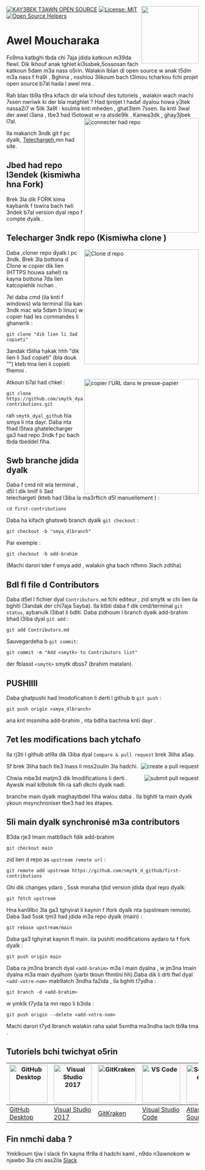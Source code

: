 [![KAY3BEK T3AWN OPEN SOURCE](https://badges.frapsoft.com/os/v1/open-source.svg?v=103)](https://github.com/ellerbrock/open-source-badges/)
[<img align="right" width="150" src="https://firstcontributions.github.io/assets/Readme/join-slack-team.png">](https://join.slack.com/t/firstcontributors/shared_invite/zt-1hg51qkgm-Xc7HxhsiPYNN3ofX2_I8FA)
[![License: MIT](https://img.shields.io/badge/License-MIT-green.svg)](https://opensource.org/licenses/MIT)
[![Open Source Helpers](https://www.codetriage.com/roshanjossey/first-contributions/badges/users.svg)](https://www.codetriage.com/roshanjossey/first-contributions)

# Awel Moucharaka

Fo9ma katbghi tbda chi 7aja jdida katkoun m39da flewl. Dik lkhouf anak tghlet ki3ssbek,5ossosan fach katkoun 5dam m3a nass o5rin. Walakin lblan dl open source w anak t5dm m3a nass f fra9i . Bghina , nsshlou 3likoum bach t3lmou tcharkou fchi projet open source b7al hada l awel mra .

Rah blan tb9a t9ra kifach dir wla tchouf des tutoriels , walakin wach machi 7ssen nwriwk ki der bla matghlet ? Had lprojet l hadaf dyalou howa y3tek nassa2i7 w 5lik 3a9l : koulma knti mheden , ghat3lem 7ssen. Ila knti 3wal der awel i3ana , tbe3 had l5otowat w ra atsde9lk . Kanwa3dk , ghay3jbek l7al.
<img align="right" width="300" src="https://firstcontributions.github.io/assets/Readme/fork.png" alt="connecter had repo" />

Ila makanch 3ndk git f pc dyalk, [ Telechargeh ](https://help.github.com/articles/set-up-git/)mn had site.

## Jbed had repo l3endek (kismiwha hna Fork)

Brek 3la dik FORK kima kaybanlk f tswira bach twli 3ndek b7al version dyal repo f compte dyalk .

## Telecharger 3ndk repo (Kismiwha clone )

<img align="right" width="300" src="https://firstcontributions.github.io/assets/Readme/clone.png" alt="Clone d repo" />

Daba ,cloner repo dyalk l pc 3ndk. Brek 3la bottona d Clone w copier dik lien (HTTPS houwa sahel) ra kayna bottona 7da lien katcopiehlk nichan .

7el daba cmd (ila knti f windows) wla terminal (ila kan 3ndk mac wla 5dam b linux) w copier had les commandes li ghanwrik :

```
git clone "dik lien li 3ad copieti"
```

3andak t5liha hakak hhh "dik lien li 3ad copieti" (bla douk "") kteb tma lien li copieti fhemni .

<img align="right" width="300" src="https://firstcontributions.github.io/assets/Readme/copy-to-clipboard.png" alt="copier l'URL dans le presse-papier" />

Atkoun b7al had chkel :

```
git clone https://github.com/smytk_dyal_github/first-contributions.git
```

rah `smytk_dyal_github` hia smya li nta dayr.
Daba nta fhad l5twa ghatelecharger ga3 had repo 3ndk f pc bach tbda tbeddel fiha.

## Swb branche jdida dyalk

Daba f cmd nit wla terminal , d5l l dik lmilf li 3ad telechargeti (kteb had l3iba la ma3rftich d5l manuellement ) :

```
cd first-contributions
```

Daba ha kifach ghatswb branch dyalk `git checkout` :

```
git checkout -b "smya_dlbranch"
```

Par exemple :

```
git checkout -b add-brahim
```

(Machi darori tder f smya add , walakin gha bach nfhmo 3lach zdtiha)

## Bdl fl file d Contributors

Daba d5el l fichier dyal `Contributors.md` fchi editeur , zid smytk w chi lien ila bghiti (3andak der chi7aja 5ayba). Ila ktbti daba f dik cmd/terminal `git status`, aybanulk l3ibat li bdlti. Daba zidhoum l branch dyalk add-brahim bhad l3iba dyal `git add` :

```
git add Contributors.md
```

Sauvegardeha b `git commit`:

```
git commit -m "Add <smytk> to Contributors list"
```

der fblasst `<smytk>` smytk dbss7 (brahim matalan).

## PUSHIIII

Daba ghatpushi had lmodofication li derti l github b `git push` :

```
git push origin <smya_dlbranch>
```

ana knt mssmiha add-brahim , nta bdlha bachma knti dayr .

## 7et les modifications bach ytchafo

Ila rj3ti l github atl9a dik l3iba dyal `Compare & pull request`
brek 3liha a5ay.

<img style="float: right;" src="https://firstcontributions.github.io/assets/Readme/compare-and-pull.png" alt="create a pull request" />

Sf brek 3liha bach tle3 lnass li mss2oulin 3la hadchi.

<img style="float: right;" src="https://firstcontributions.github.io/assets/Readme/submit-pull-request.png" alt="submit pull request" />

Chwia mbe3d matjm3 dik lmodifications li derti . Aywslk mail ki9ololk fih ra safi dkchi dyalk nadi.

branche main dyalk maghaytbdel fiha walou daba . Ila bghiti ta main dyalk ykoun msynchroniser tbe3 had les étapes.

## 5li main dyalk synchronisé m3a contributors

B3da rje3 lmain matb9ach fdik add-brahim

```
git checkout main
```

zid lien d repo as `upstream remote url` :

```
git remote add upstream https://github.com/smytk_d_github/first-contributions
```

Ghi dik changes ydaro , 5ssk moraha tjbd version jdida dyal repo dyalk:

```
git fetch upstream
```

Hna kan9lbo 3la ga3 tghyirat li kaynin f lfork dyalk nta (upstream remote). Daba 3ad 5ssk tjm3 had jdida m3a repo dyalk (main) :

```
git rebase upstream/main
```

Daba ga3 tghyirat kaynin fl main. ila pushiti modifications aydaro ta f fork dyalk :

```
git push origin main
```

Daba ra jm3na branch dyal `<add-brahim>` m3a l main dyalna , w jm3na lmain dyalna m3a main dyalhom (yarbi tkoun fhmtini hh).Daba dik li drti flwl dyal `<add-votre-nom>` mab9atch 3ndha fa2ida , ila bghiti t7ydha :

```
git branch -d <add-brahim>
```

w ymklk t7yda ta mn repo li b3ida :

```
git push origin --delete <add-votre-nom>
```

Machi darori t7yd lbranch walakin raha salat 5smtha ma3ndha lach tb9a tma .

## Tutoriels bchi twichyat o5rin

| <a href="../gui-tool-tutorials/github-desktop-tutorial.md"><img alt="GitHub Desktop" src="https://desktop.github.com/images/desktop-icon.svg" width="100"></a> | <a href="../gui-tool-tutorials/github-windows-vs2017-tutorial.md"><img alt="Visual Studio 2017" src="https://upload.wikimedia.org/wikipedia/commons/c/cd/Visual_Studio_2017_Logo.svg" width="100"></a> | <a href="../gui-tool-tutorials/gitkraken-tutorial.md"><img alt="GitKraken" src="https://firstcontributions.github.io/assets/gui-tool-tutorials/gitkraken-tutorial/gk-icon.png" width="100"></a> | <a href="../gui-tool-tutorials/github-windows-vs-code-tutorial.md"><img alt="VS Code" src="https://upload.wikimedia.org/wikipedia/commons/2/2d/Visual_Studio_Code_1.18_icon.svg" width=100></a> | <a href="../gui-tool-tutorials/sourcetree-macos-tutorial.md"><img alt="Sourcetree App" src="https://wac-cdn.atlassian.com/dam/jcr:81b15cde-be2e-4f4a-8af7-9436f4a1b431/Sourcetree-icon-blue.svg" width=100></a> | <a href="../gui-tool-tutorials/github-windows-intellij-tutorial.md"><img alt="IntelliJ IDEA" src="https://upload.wikimedia.org/wikipedia/commons/thumb/9/9c/IntelliJ_IDEA_Icon.svg/512px-IntelliJ_IDEA_Icon.svg.png" width=100></a> |
| -------------------------------------------------------------------------------------------------------------------------------------------------------------- | ------------------------------------------------------------------------------------------------------------------------------------------------------------------------------------------------------ | ----------------------------------------------------------------------------------------------------------------------------------------------------------------------------------------------- | ----------------------------------------------------------------------------------------------------------------------------------------------------------------------------------------------- | --------------------------------------------------------------------------------------------------------------------------------------------------------------------------------------------------------------- | ----------------------------------------------------------------------------------------------------------------------------------------------------------------------------------------------------------------------------------- |
| [GitHub Desktop](../gui-tool-tutorials/github-desktop-tutorial.md)                                                                                             | [Visual Studio 2017](../gui-tool-tutorials/github-windows-vs2017-tutorial.md)                                                                                                                          | [GitKraken](../gui-tool-tutorials/gitkraken-tutorial.md)                                                                                                                                        | [Visual Studio Code](../gui-tool-tutorials/github-windows-vs-code-tutorial.md)                                                                                                                  | [Atlassian Sourcetree](../gui-tool-tutorials/sourcetree-macos-tutorial.md)                                                                                                                                      | [IntelliJ IDEA](../gui-tool-tutorials/github-windows-intellij-tutorial.md)                                                                                                                                                          |

## Fin nmchi daba ?

Ymklkoum tjiw l slack fin kayna lfr9a d hadchi kaml , n9do n3awnokom w njawbo 3la chi ass2ila [Slack](https://join.slack.com/t/firstcontributors/shared_invite/zt-1hg51qkgm-Xc7HxhsiPYNN3ofX2_I8FA)
